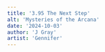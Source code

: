 ```yaml
---
title: '3.95 The Next Step'
alt: 'Mysteries of the Arcana'
date: '2024-10-03'
author: 'J Gray'
artist: 'Gennifer'
---
```


